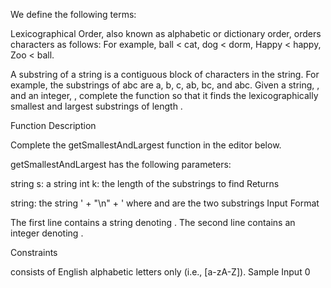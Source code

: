 We define the following terms:

Lexicographical Order, also known as alphabetic or dictionary order, orders characters as follows:
For example, ball < cat, dog < dorm, Happy < happy, Zoo < ball.

A substring of a string is a contiguous block of characters in the string. For example, the substrings of abc are a, b, c, ab, bc, and abc.
Given a string, , and an integer, , complete the function so that it finds the lexicographically smallest and largest substrings of length .

Function Description

Complete the getSmallestAndLargest function in the editor below.

getSmallestAndLargest has the following parameters:

string s: a string
int k: the length of the substrings to find
Returns

string: the string ' + "\n" + ' where and are the two substrings
Input Format

The first line contains a string denoting .
The second line contains an integer denoting .

Constraints

 consists of English alphabetic letters only (i.e., [a-zA-Z]).
Sample Input 0
